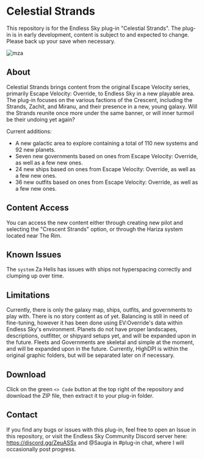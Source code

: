 # Celestial Strands
This repository is for the Endless Sky plug-in "Celestial Strands". The plug-in is in early development, content is subject to and expected to change. Please back up your save when necessary.

![mza](https://github.com/Saugia/celestial-strands/assets/93169396/6ba761e7-fabf-4843-b4f5-2de77621686b)
## About
Celestial Strands brings content from the original Escape Velocity series, primarily Escape Velocity: Override, to Endless Sky in a new playable area. The plug-in focuses on the various factions of the Crescent, including the Strands, Zachit, and Miranu, and their presence in a new, young galaxy. Will the Strands reunite once more under the same banner, or will inner turmoil be their undoing yet again?

Current additions:
* A new galactic area to explore containing a total of 110 new systems and 92 new planets.
* Seven new governments based on ones from Escape Velocity: Override, as well as a few new ones.
* 24 new ships based on ones from Escape Velocity: Override, as well as a few new ones.
* 36 new outfits based on ones from Escape Velocity: Override, as well as a few new ones.

## Content Access
You can access the new content either through creating new pilot and selecting the "Crescent Strands" option, or through the Hariza system located near The Rim.

## Known Issues
The `system` Za Helis has issues with ships not hyperspacing correctly and clumping up over time.

## Limitations
Currently, there is only the galaxy map, ships, outfits, and governments to play with. There is no story content as of yet.
Balancing is still in need of fine-tuning, however it has been done using EV:Override's data within Endless Sky's environment.
Planets do not have proper landscapes, descriptions, outfitter, or shipyard setups yet, and will be expanded upon in the future.
Fleets and Governments are skeletal and simple at the moment, and will be expanded upon in the future.
Currently, HighDPI is within the original graphic folders, but will be separated later on if necessary.

## Download
Click on the green `<> Code` button at the top right of the repository and download the ZIP file, then extract it to your plug-in folder.

## Contact
If you find any bugs or issues with this plug-in, feel free to open an Issue in this repository, or visit the Endless Sky Community Discord server here: https://discord.gg/ZeuASSx and @Saugia in #plug-in chat, where I will occasionally post progress.
